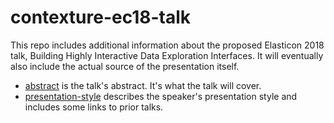 # contexture-ec18-talk

This repo includes additional information about the proposed Elasticon 2018 talk, Building Highly Interactive Data Exploration Interfaces. It will eventually also include the actual source of the presentation itself.

- [abstract](/abstract) is the talk's abstract. It's what the talk will cover.
- [presentation-style](/presentation-style) describes the speaker's presentation style and includes some links to prior talks.
